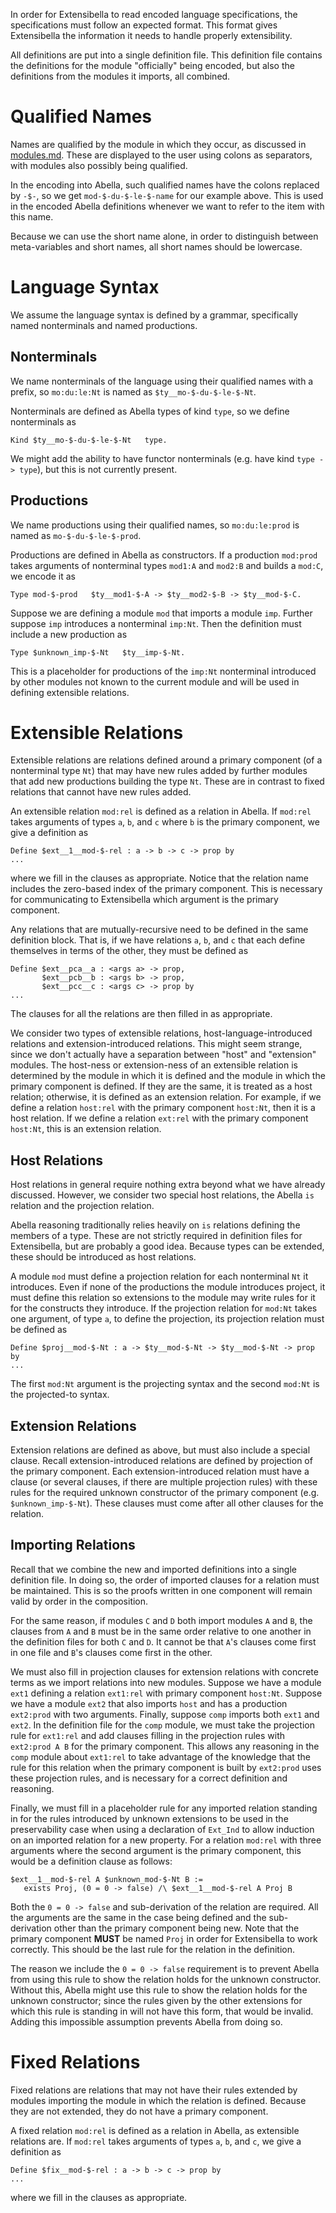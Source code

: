 
In order for Extensibella to read encoded language specifications, the
specifications must follow an expected format.  This format gives
Extensibella the information it needs to handle properly
extensibility.

All definitions are put into a single definition file.  This
definition file contains the definitions for the module "officially"
being encoded, but also the definitions from the modules it imports,
all combined.




Qualified Names
======================================================================
Names are qualified by the module in which they occur, as discussed in
[modules.md]().  These are displayed to the user using colons as
separators, with modules also possibly being qualified.

In the encoding into Abella, such qualified names have the colons
replaced by `-$-`, so we get `mod-$-du-$-le-$-name` for our example
above.  This is used in the encoded Abella definitions whenever we
want to refer to the item with this name.

Because we can use the short name alone, in order to distinguish
between meta-variables and short names, all short names should be
lowercase.




Language Syntax
======================================================================
We assume the language syntax is defined by a grammar, specifically
named nonterminals and named productions.

Nonterminals
----------------------------------------------------------------------
We name nonterminals of the language using their qualified names with
a prefix, so `mo:du:le:Nt` is named as `$ty__mo-$-du-$-le-$-Nt`.

Nonterminals are defined as Abella types of kind `type`, so we define
nonterminals as
```
Kind $ty__mo-$-du-$-le-$-Nt   type.
```
We might add the ability to have functor nonterminals (e.g. have kind
`type -> type`), but this is not currently present.


Productions
----------------------------------------------------------------------
We name productions using their qualified names, so `mo:du:le:prod` is
named as `mo-$-du-$-le-$-prod`.

Productions are defined in Abella as constructors.  If a production
`mod:prod` takes arguments of nonterminal types `mod1:A` and `mod2:B`
and builds a `mod:C`, we encode it as
```
Type mod-$-prod   $ty__mod1-$-A -> $ty__mod2-$-B -> $ty__mod-$-C.
```

Suppose we are defining a module `mod` that imports a module `imp`.
Further suppose `imp` introduces a nonterminal `imp:Nt`.  Then the
definition must include a new production as
```
Type $unknown_imp-$-Nt   $ty__imp-$-Nt.
```
This is a placeholder for productions of the `imp:Nt` nonterminal
introduced by other modules not known to the current module and will
be used in defining extensible relations.




Extensible Relations
======================================================================
Extensible relations are relations defined around a primary component
(of a nonterminal type `Nt`) that may have new rules added by further
modules that add new productions building the type `Nt`.  These are in
contrast to fixed relations that cannot have new rules added.

An extensible relation `mod:rel` is defined as a relation in Abella.
If `mod:rel` takes arguments of types `a`, `b`, and `c` where `b` is
the primary component, we give a definition as
```
Define $ext__1__mod-$-rel : a -> b -> c -> prop by
...
```
where we fill in the clauses as appropriate.  Notice that the relation
name includes the zero-based index of the primary component.  This is
necessary for communicating to Extensibella which argument is the
primary component.

Any relations that are mutually-recursive need to be defined in the
same definition block.  That is, if we have relations `a`, `b`, and
`c` that each define themselves in terms of the other, they must be
defined as
```
Define $ext__pca__a : <args a> -> prop,
       $ext__pcb__b : <args b> -> prop,
       $ext__pcc__c : <args c> -> prop by
...
```
The clauses for all the relations are then filled in as appropriate.

We consider two types of extensible relations,
host-language-introduced relations and extension-introduced relations.
This might seem strange, since we don't actually have a separation
between "host" and "extension" modules.  The host-ness or
extension-ness of an extensible relation is determined by the module
in which it is defined and the module in which the primary component
is defined.  If they are the same, it is treated as a host relation;
otherwise, it is defined as an extension relation.  For example, if we
define a relation `host:rel` with the primary component `host:Nt`,
then it is a host relation.  If we define a relation `ext:rel` with
the primary component `host:Nt`, this is an extension relation.


Host Relations
---------------------------------------------------------------------
Host relations in general require nothing extra beyond what we have
already discussed.  However, we consider two special host relations,
the Abella `is` relation and the projection relation.

Abella reasoning traditionally relies heavily on `is` relations
defining the members of a type.  These are not strictly required in
definition files for Extensibella, but are probably a good idea.
Because types can be extended, these should be introduced as host
relations.

A module `mod` must define a projection relation for each nonterminal
`Nt` it introduces.  Even if none of the productions the module
introduces project, it must define this relation so extensions to
the module may write rules for it for the constructs they introduce.
If the projection relation for `mod:Nt` takes one argument, of type
`a`, to define the projection, its projection relation must be
defined as
```
Define $proj__mod-$-Nt : a -> $ty__mod-$-Nt -> $ty__mod-$-Nt -> prop by
...
```
The first `mod:Nt` argument is the projecting syntax and the second
`mod:Nt` is the projected-to syntax.


Extension Relations
----------------------------------------------------------------------
Extension relations are defined as above, but must also include a
special clause.  Recall extension-introduced relations are defined by
projection of the primary component.  Each extension-introduced
relation must have a clause (or several clauses, if there are multiple
projection rules) with these rules for the required unknown
constructor of the primary component (e.g. `$unknown_imp-$-Nt`).
These clauses must come after all other clauses for the relation.


Importing Relations
----------------------------------------------------------------------
Recall that we combine the new and imported definitions into a single
definition file.  In doing so, the order of imported clauses for a
relation must be maintained.  This is so the proofs written in one
component will remain valid by order in the composition.

For the same reason, if modules `C` and `D` both import modules `A`
and `B`, the clauses from `A` and `B` must be in the same order
relative to one another in the definition files for both `C` and `D`.
It cannot be that `A`'s clauses come first in one file and `B`'s
clauses come first in the other.

We must also fill in projection clauses for extension relations with
concrete terms as we import relations into new modules.  Suppose we
have a module `ext1` defining a relation `ext1:rel` with primary
component `host:Nt`.  Suppose we have a module `ext2` that also
imports `host` and has a production `ext2:prod` with two arguments.
Finally, suppose `comp` imports both `ext1` and `ext2`.  In the
definition file for the `comp` module, we must take the projection
rule for `ext1:rel` and add clauses filling in the projection rules
with `ext2:prod A B` for the primary component.  This allows any
reasoning in the `comp` module about `ext1:rel` to take advantage of
the knowledge that the rule for this relation when the primary
component is built by `ext2:prod` uses these projection rules, and is
necessary for a correct definition and reasoning.

Finally, we must fill in a placeholder rule for any imported relation
standing in for the rules introduced by unknown extensions to be used
in the preservability case when using a declaration of `Ext_Ind` to
allow induction on an imported relation for a new property.  For a
relation `mod:rel` with three arguments where the second argument is
the primary component, this would be a definition clause as follows:
```
$ext__1__mod-$-rel A $unknown_mod-$-Nt B :=
   exists Proj, (0 = 0 -> false) /\ $ext__1__mod-$-rel A Proj B
```
Both the `0 = 0 -> false` and sub-derivation of the relation are
required. All the arguments are the same in the case being defined and
the sub-derivation other than the primary component being new.  Note
that the primary component **MUST** be named `Proj` in order for
Extensibella to work correctly.  This should be the last rule for the
relation in the definition.

The reason we include the `0 = 0 -> false` requirement is to prevent
Abella from using this rule to show the relation holds for the unknown
constructor.  Without this, Abella might use this rule to show the
relation holds for the unknown constructor; since the rules given by
the other extensions for which this rule is standing in will not have
this form, that would be invalid.  Adding this impossible assumption
prevents Abella from doing so.




Fixed Relations
======================================================================
Fixed relations are relations that may not have their rules extended
by modules importing the module in which the relation is defined.
Because they are not extended, they do not have a primary component.

A fixed relation `mod:rel` is defined as a relation in Abella, as
extensible relations are.  If `mod:rel` takes arguments of types `a`,
`b`, and `c`, we give a definition as
```
Define $fix__mod-$-rel : a -> b -> c -> prop by
...
```
where we fill in the clauses as appropriate.
